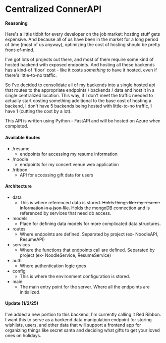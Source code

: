 # Centralized ConnerAPI

#### Reasoning
Here's a little tidbit for every developer on the job market: hosting stuff gets expensive. And because all of us have been in the market for a long period of time (most of us anyway), optimizing the cost of hosting should be pretty front-of-mind.

I've got lots of projects out there, and most of them require some kind of hosted backend with exposed endpoints. And hosting all these backends has a kind-of 'floor' cost - like it costs *something* to have it hosted, even if there's little-to-no traffic. 

So I've decided to consolidate all of my backends into a single hosted api that routes to the appropriate endpoints / backends / data and host it in a single centralized location. This way, if I don't meet the traffic needed to actually start costing something additional to the base cost of hosting a backend, I don't have 5 backends being hosted with little-to-no traffic, I have 1 (cutting the cost by a lot).

This API is written using Python - FastAPI and will be hosted on Azure when completed.

#### Available Routes

- /resume 
  - endpoints for accessing my resume information
- /noodle 
  - endpoints for my concert venue web application
- /ribbon
  - API for accessing gift data for users

#### Architecture
  - data
    - This is where referenced data is stored. ~~Holds things like my resume information in a json file.~~ Holds the mongoDB connection and is referenced by services that need db access.
  - models
    - Place for defining data models for more complicated data structures.
  - routes
    - Where endpoints are defined. Separated by project (ex- NoodleAPI, ResumeAPI)
  - services
    - Where the functions that endpoints call are defined. Separated by project (ex- NoodleService, ResumeService)
  - auth
    - Where authentication logic goes
  - config
    - This is where the environment configuration is stored.
  - main
    - The main entry point for the server. Where all the endpoints are initialized.

#### Update (1/2/25)

I've added a new portion to this backend, I'm currently calling it Red Ribbon. I want this to serve as a backend data manipulation endpoint for storing wishlists, users, and other data that will support a frontend app for organizing things like secret santa and deciding what gifts to get your loved ones on holidays.
